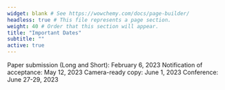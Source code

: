 ```yaml
---
widget: blank # See https://wowchemy.com/docs/page-builder/
headless: true # This file represents a page section.
weight: 40 # Order that this section will appear.
title: "Important Dates"
subtitle: ""
active: true
---
```

Paper submission (Long and Short): February 6, 2023
Notification of acceptance: May 12, 2023
Camera-ready copy: June 1, 2023
Conference: June 27-29, 2023

